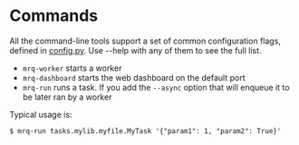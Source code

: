 
# Commands

All the command-line tools support a set of common configuration flags, defined in [config.py](https://github.com/pricingassistant/mrq/blob/master/mrq/config.py). Use --help with any of them to see the full list.

 - `mrq-worker` starts a worker
 - `mrq-dashboard` starts the web dashboard on the default port
 - `mrq-run` runs a task. If you add the `--async` option that will enqueue it to be later ran by a worker

Typical usage is:
```
$ mrq-run tasks.mylib.myfile.MyTask '{"param1": 1, "param2": True}'
```